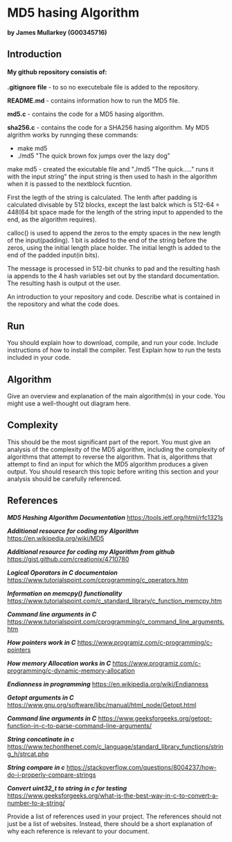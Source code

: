 # MD5 hasing Algorithm 
#### by James Mullarkey (G00345716)

## Introduction 
#### My github repository consistis of:
  **.gitignore file** - to so no executebale file is added to the repository.
  
  **README.md** - contains information how to run the MD5 file.
  
  **md5.c** - contains the code for a MD5 hasing algorithm.
  
  **sha256.c** - contains the code for a SHA256 hasing algorithm.
My MD5 algrithm works by runnging these commands:
* make md5
* ./md5 "The quick brown fox jumps over the lazy dog"

make md5 - created the exicutable file and "./md5 "The quick....." runs it with the input string"
the input string is then used to hash in the algorithm when it is passed to the nextblock fucntion.

First the legth of the string is calculated. The lenth after padding is calculated divisable by 512 blocks, 
except the last balck which is 512-64 = 448(64 bit space made for the length of the string input 
to appended to the end, as the algorithm requires). 

calloc() is used to append the zeros to the empty spaces 
in the new length of the input(padding). 1 bit is added to the end of the string before the zeros, using the 
initial length place holder. The initial length is added to the end of the padded input(in bits). 

The message is processed in 512-bit chunks to pad and the resulting hash ia appends to the 4 hash variables set 
out by the standard documentation. The resulting hash is output ot the user.



An introduction to your repository and code. Describe
what is contained in the repository and what the code does.

## Run 
You should explain how to download, compile, and run your code.
Include instructions of how to install the compiler.
Test Explain how to run the tests included in your code.


## Algorithm 
Give an overview and explanation of the main algorithm(s)
in your code. You might use a well-thought out diagram here.

## Complexity 
This should be the most significant part of the report.
You must give an analysis of the complexity of the MD5 algorithm,
including the complexity of algorithms that attempt to reverse the
algorithm. That is, algorithms that attempt to find an input for
which the MD5 algorithm produces a given output. You should
research this topic before writing this section and your analysis
should be carefully referenced.

## References 
***MD5 Hashing Algorithm Documentation*** https://tools.ietf.org/html/rfc1321s

***Additional resource for coding my Algorithm*** https://en.wikipedia.org/wiki/MD5

***Additional resource for coding my Algorithm from github*** https://gist.github.com/creationix/4710780

***Logical Oporators in C documentaion*** https://www.tutorialspoint.com/cprogramming/c_operators.htm

***Information on memcpy() functionality*** https://www.tutorialspoint.com/c_standard_library/c_function_memcpy.htm

***Command line arguments in C*** https://www.tutorialspoint.com/cprogramming/c_command_line_arguments.htm

***How pointers work in C*** https://www.programiz.com/c-programming/c-pointers

***How memory Allocation works in C*** https://www.programiz.com/c-programming/c-dynamic-memory-allocation

***Endianness in programming*** https://en.wikipedia.org/wiki/Endianness

***Getopt arguments in C*** https://www.gnu.org/software/libc/manual/html_node/Getopt.html

***Command line arguments in C*** https://www.geeksforgeeks.org/getopt-function-in-c-to-parse-command-line-arguments/

***String concatinate in c*** https://www.techonthenet.com/c_language/standard_library_functions/string_h/strcat.php

***String compare in c*** https://stackoverflow.com/questions/8004237/how-do-i-properly-compare-strings

***Convert uint32_t to string in c for testing*** https://www.geeksforgeeks.org/what-is-the-best-way-in-c-to-convert-a-number-to-a-string/


Provide a list of references used in your project. The
references should not just be a list of websites. Instead, there
should be a short explanation of why each reference is relevant to
your document.
